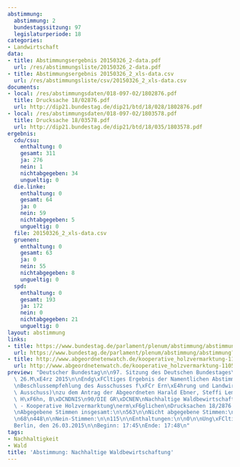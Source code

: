 ```yaml
---
abstimmung:
  abstimmung: 2
  bundestagssitzung: 97
  legislaturperiode: 18
categories:
- Landwirtschaft
data:
- title: Abstimmungsergebnis 20150326_2-data.pdf
  url: /res/abstimmungsliste/20150326_2-data.pdf
- title: Abstimmungsergebnis 20150326_2_xls-data.csv
  url: /res/abstimmungsliste/csv/20150326_2_xls-data.csv
documents:
- local: /res/abstimmungsdaten/018-097-02/1802876.pdf
  title: Drucksache 18/02876.pdf
  url: http://dip21.bundestag.de/dip21/btd/18/028/1802876.pdf
- local: /res/abstimmungsdaten/018-097-02/1803578.pdf
  title: Drucksache 18/03578.pdf
  url: http://dip21.bundestag.de/dip21/btd/18/035/1803578.pdf
ergebnis:
  cdu/csu:
    enthaltung: 0
    gesamt: 311
    ja: 276
    nein: 1
    nichtabgegeben: 34
    ungueltig: 0
  die.linke:
    enthaltung: 0
    gesamt: 64
    ja: 0
    nein: 59
    nichtabgegeben: 5
    ungueltig: 0
  file: 20150326_2_xls-data.csv
  gruenen:
    enthaltung: 0
    gesamt: 63
    ja: 0
    nein: 55
    nichtabgegeben: 8
    ungueltig: 0
  spd:
    enthaltung: 0
    gesamt: 193
    ja: 172
    nein: 0
    nichtabgegeben: 21
    ungueltig: 0
layout: abstimmung
links:
- title: https://www.bundestag.de/parlament/plenum/abstimmung/abstimmung?id=331
  url: https://www.bundestag.de/parlament/plenum/abstimmung/abstimmung?id=331
- title: http://www.abgeordnetenwatch.de/kooperative_holzvermarktung-1105-725.html
  url: http://www.abgeordnetenwatch.de/kooperative_holzvermarktung-1105-725.html
preview: "Deutscher Bundestag\n\n97. Sitzung des Deutschen Bundestages\nam Donnerstag,\
  \ 26.M\xE4rz 2015\n\nEndg\xFCltiges Ergebnis der Namentlichen Abstimmung Nr. 2\n\
  \nBeschlussempfehlung des Ausschusses f\xFCr Ern\xE4hrung und Landwirtschaft (10.\
  \ Ausschuss)\nzu dem Antrag der Abgeordneten Harald Ebner, Steffi Lemke, B\xE4rbel\
  \ H\xF6hn, B\xDCNDNIS\n90/DIE GR\xDCNEN\nNachhaltige Waldbewirtschaftung sicherstellen\
  \ - Kooperative Holzvermarktung\nerm\xF6glichen\nDrucksachen 18/2876 und 18/3578\n\
  \nAbgegebene Stimmen insgesamt:\n\n563\n\nNicht abgegebene Stimmen:\nJa-Stimmen:\n\
  \n68\n448\n\nNein-Stimmen:\n\n115\n\nEnthaltungen:\n\n0\n\nUng\xFCltige:\n\n0\n\n\
  Berlin, den 26.03.2015\n\nBeginn: 17:45\nEnde: 17:48\n"
tags:
- Nachhaltigkeit
- Wald
title: 'Abstimmung: Nachhaltige Waldbewirtschaftung'
---
```

